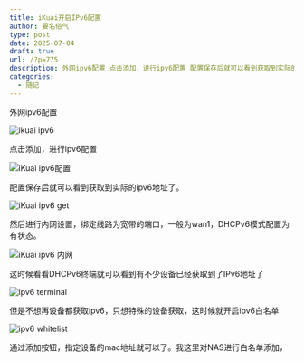 ```yaml
---
title: iKuai开启IPv6配置
author: 要名俗气
type: post
date: 2025-07-04
draft: true
url: /?p=775
description: 外网ipv6配置 点击添加，进行ipv6配置 配置保存后就可以看到获取到实际的ipv6地址了。 然后进行内网设置，绑定线路为宽带的端口，一般为wan1，DHCPv6模式配置为有状态。 这时候看看DHCPv6终端就可以看到有不少设备已经获取到了IPv6地址了 但是不想再设备都获取ipv6，只想特殊的设备获取，这时候就开启ipv6白名单 通过添加按钮，指定设备的mac地址就可以了。
categories:
  - 随记
---
```

外网ipv6配置

![ikuai ipv6](https://images.iminling.com/i/2025/02/16/b0c072f2f690627a072d4f4e8f3e5852.webp)

点击添加，进行ipv6配置

![iKuai ipv6配置](https://images.iminling.com/i/2025/02/16/94feaf1505cb3305feadeaa40ef3c20a.webp)

配置保存后就可以看到获取到实际的ipv6地址了。

![iKuai ipv6 get](https://images.iminling.com/i/2025/02/16/973b5e3f41fdf1374bcce54aafe82dd9.webp)

然后进行内网设置，绑定线路为宽带的端口，一般为wan1，DHCPv6模式配置为有状态。

![iKuai ipv6 内网](https://images.iminling.com/i/2025/02/16/f4b39cf3c003cb9d5e2f07a0bdc5d5ee.webp)

这时候看看DHCPv6终端就可以看到有不少设备已经获取到了IPv6地址了

![ipv6 terminal](https://images.iminling.com/i/2025/02/16/4b1d46f690bfe00dfa173446c95695c2.webp)

但是不想再设备都获取ipv6，只想特殊的设备获取，这时候就开启ipv6白名单

![ipv6 whitelist](https://images.iminling.com/i/2025/02/16/6a82129fac74a0625badb3c5ed17b24a.webp)

通过添加按钮，指定设备的mac地址就可以了。我这里对NAS进行白名单添加，